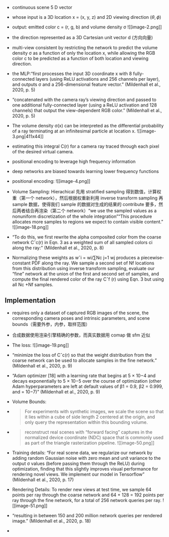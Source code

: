* continuous scene 5 D vector
* whose input is a 3D location x = (x, y, z) and 2D viewing direction $(\theta, \phi)$
* output: emitted color c = (r, g, b) and volume density σ
![[image-2.png]]

* the direction represented as a 3D Cartesian unit vector d (方向向量)
* multi-view consistent by restricting the network to predict the volume density σ as a function of only the location x, while allowing the RGB color c to be predicted as a function of both location and viewing direction.
* the MLP:“first processes the input 3D coordinate x with 8 fully-connected layers (using ReLU activations and 256 channels per layer), and outputs σ and a 256-dimensional feature vector.” (Mildenhall et al., 2020, p. 5)
* “concatenated with the camera ray’s viewing direction and passed to one additional fully-connected layer (using a ReLU activation and 128 channels) that output the view-dependent RGB color.” (Mildenhall et al., 2020, p. 5)
* The volume density σ(x) can be interpreted as the differential probability of a ray terminating at an infinitesimal particle at location x.
![[image-3.png|411x44]]

* estimating this integral C(r) for a camera ray traced through each pixel of the desired virtual camera.
* positional encoding to leverage high frequency information
* deep networks are biased towards learning lower frequency functions
* positional encoding:
![[image-4.png]]
* Volume Sampling: Hierachical 先用 stratified sampling 得到数值，计算权重（第一个 network），然后根据权重新利用 inverse transform sampling 再 sample 数据，使得我们 sample 的数据对生成的结果的 contribute 要多，然后两者结合再渲染（第二个 network）“we use the sampled values as a nonuniform discretization of the whole integration”“This procedure allocates more samples to regions we expect to contain visible content.”
![[image-18.png]]

* “To do this, we first rewrite the alpha composited color from the coarse network Cˆc(r) in Eqn. 3 as a weighted sum of all sampled colors ci along the ray:” (Mildenhall et al., 2020, p. 8)
* Normalizing these weights as wˆi = wi/∑Nc  j=1 wj produces a piecewise-constant PDF along the ray. We sample a second set of Nf locations from this distribution using inverse transform sampling, evaluate our “fine” network at the union of the first and second set of samples, and compute the final rendered color of the ray  Cˆf (r) using Eqn. 3 but using all Nc +Nf samples.
## Implementation
* requires only a dataset of captured RGB images of the scene, the corresponding camera poses and intrinsic parameters, and scene bounds（需要外参，内参，取样范围）
* 合成数据使用渲染引擎精确的参数，而真实数据用 comap 做 sfm 近似
* The loss:
![[image-19.png]]

* “minimize the loss of Cˆc(r) so that the weight distribution from the coarse network can be used to allocate samples in the fine network.” (Mildenhall et al., 2020, p. 9)
* “Adam optimizer [18] with a learning rate that begins at 5 × 10−4 and decays exponentially to 5 × 10−5 over the course of optimization (other Adam hyperparameters are left at default values of β1 = 0.9, β2 = 0.999, and = 10−7)” (Mildenhall et al., 2020, p. 9)
* Volume Bounds:
* > For experiments with synthetic images, we scale the scene so that it lies within a cube of side length 2 centered at the origin, and only query the representation within this bounding volume.
* > reconstruct real scenes with “forward facing” captures in the normalized device coordinate (NDC) space that is commonly used as part of the triangle rasterization pipeline. ![[image-50.png]]
* Training details: “For real scene data, we regularize our network by adding random Gaussian noise with zero mean and unit variance to the output σ values (before passing them through the ReLU) during optimization, finding that this slightly improves visual performance for rendering novel views. We implement our model in Tensorflow” (Mildenhall et al., 2020, p. 17)
* Rendering Details: To render new views at test time, we sample 64 points per ray through the coarse network and 64 + 128 = 192 points per ray through the fine network, for a total of 256 network queries per ray.
![[image-51.png]]

* “resulting in between 150 and 200 million network queries per rendered image.” (Mildenhall et al., 2020, p. 18)
* 